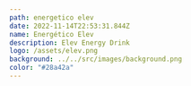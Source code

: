 ```yaml
---
path: energetico elev
date: 2022-11-14T22:53:31.844Z
name: Energético Elev
description: Elev Energy Drink
logo: /assets/elev.png
background: ../../src/images/background.png
color: "#28a42a"
---
```

